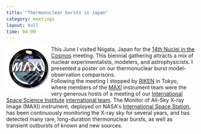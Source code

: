 ```yaml
---
title: "Thermonuclear bursts in Japan"
category: meetings
layout: null
time: 04:00
---
```

<!-- converted from blosxom format post using convert.pl dkg 22.1.2022 -->
  <!---- Begin .post ---->
<img src="images/MAXI_new_logo_ver2_03_kibo3.png" align="left"></a>
This June I visited Niigata, Japan for the 
<a href="http://nic2016.jp">14th Nuclei in the Cosmos</a> meeting. This
biennial gathering attracts a mix of nuclear experimentalists, modelers,
and astrophysicists. I presented a poster on our thermonuclear burst
model-observation comparisons.<br>
Following the meeting I stopped by
<a href="http://www.riken.jp/en">RIKEN</a> in Tokyo, where members of the 
<a href="http://maxi.riken.jp">MAXI</a> instrument team were the very 
generous hosts of a meeting of our 
<a href="http://www.issibern.ch">International Space Science Institute</a>
<a href="http://www.issibern.ch/teams/labtostars/index.php/team/">international team</a>.
The Monitor of All-Sky X-ray Image (MAXI) instrument, deployed on NASA's
<a href="https://www.nasa.gov/mission_pages/station/main">International Space Station</a>,
has been continuously monitoring the X-ray sky for several years, and has
detected many rare, long-duration thermonuclear bursts, as well as transient
outbursts of known and new sources.
